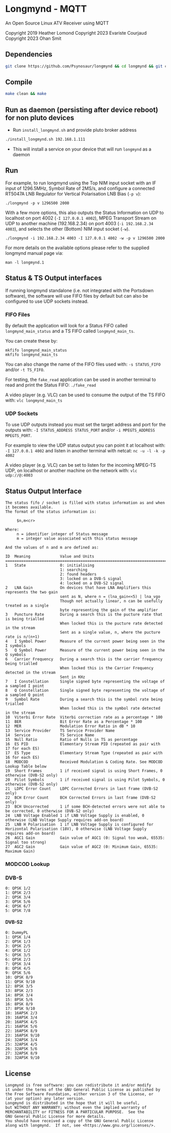 # Longmynd - MQTT

An Open Source Linux ATV Receiver using MQTT

Copyright 2019 Heather Lomond
Copyright 2023 Evariste Courjaud
Copyright 2023 Ohan Smit


## Dependencies

```bash
git clone https://github.com/Psynosaur/longmynd && cd longmynd && git checkout main && chmod +x *.sh && ./install_dependencies.sh
```

## Compile

```bash
make clean && make
```

## Run as daemon (persisting after device reboot) for non pluto devices
- Run `install_longmynd.sh` and provide pluto broker address
```bash
./install_longmynd.sh 192.168.1.111
```
- This will install a service on your device that will run `longmynd` as a daemon

## Run

For example, to run longmynd using the Top NIM input socket with an IF input of 1296.5MHz, Symbol Rate of 2MS/s, and configure a connected RT5047A LNB Regulator for Vertical Polarisation LNB Bias (`-p v`):

```
./longmynd -p v 1296500 2000
```

With a few more options, this also outputs the Status Information on UDP to localhost on port 4002 (`-I 127.0.0.1 4002`), MPEG Transport Stream on UDP to another machine (192.168.2.34) on port 4003 (`-i 192.168.2.34 4003`), and selects the other (Bottom) NIM input socket (`-w`).

```
./longmynd -i 192.168.2.34 4003 -I 127.0.0.1 4002 -w -p v 1296500 2000
```

For more details on the available options please refer to the supplied longmynd manual page via:

```
man -l longmynd.1
```

## Status & TS Output interfaces

If running longmynd standalone (i.e. not integrated with the Portsdown software), the software will use FIFO files by default but can also be configured to use UDP sockets instead.

### FIFO Files

By default the application will look for a Status FIFO called `longmynd_main_status` and a TS FIFO called `longmynd_main_ts`.

You can create these by:

```
mkfifo longmynd_main_status
mkfifo longmynd_main_ts
```

You can also change the name of the FIFO files used with: `-s STATUS_FIFO` and/or `-t TS_FIFO`.

For testing, the `fake_read` application can be used in another terminal to read and print the Status FIFO: `./fake_read`

A video player (e.g. VLC) can be used to consume the output of the TS FIFO with: `vlc longmynd_main_ts`

### UDP Sockets

To use UDP outputs instead you must set the target address and port for the outputs with: `-I STATUS_ADDRESS STATUS_PORT` and/or `-i MPEGTS_ADDRESS MPEGTS_PORT`.

For example to view the UDP status output you can point it at localhost with: `-I 127.0.0.1 4002` and listen in another terminal with netcat: `nc -u -l -k -p 4002`

A video player (e.g. VLC) can be set to listen for the incoming MPEG-TS UDP, on localhost or another machine on the network with: `vlc udp://@:4003`

## Status Output Interface

    The status fifo / socket is filled with status information as and when it becomes available.
    The format of the status information is:
    
         $n,m<cr>
     
    Where:
         n = identifier integer of Status message
         m = integer value associated with this status message
      
    And the values of n and m are defined as:
    
    ID  Meaning             Value and Units
    ==============================================================================================
    1   State               0: initialising
                            1: searching
                            2: found headers
                            3: locked on a DVB-S signal
                            4: locked on a DVB-S2 signal 
    2   LNA Gain            On devices that have LNA Amplifiers this represents the two gain 
                            sent as N, where n = (lna_gain<<5) | lna_vgo
                            Though not actually linear, n can be usefully treated as a single
                            byte representing the gain of the amplifier
    3   Puncture Rate       During a search this is the pucture rate that is being trialled
                            When locked this is the pucture rate detected in the stream
                            Sent as a single value, n, where the pucture rate is n/(n+1)
    4   I Symbol Power      Measure of the current power being seen in the I symbols
    5   Q Symbol Power      Measure of the current power being seen in the Q symbols
    6   Carrier Frequency   During a search this is the carrier frequency being trialled
                            When locked this is the Carrier Frequency detected in the stream
                            Sent in KHz
    7   I Constellation     Single signed byte representing the voltage of a sampled I point
    8   Q Constellation     Single signed byte representing the voltage of a sampled Q point
    9   Symbol Rate         During a search this is the symbol rate being trialled
                            When locked this is the symbol rate detected in the stream
    10  Viterbi Error Rate  Viterbi correction rate as a percentage * 100
    11  BER                 Bit Error Rate as a Percentage * 100
    12  MER                 Modulation Error Ratio in dB * 10
    13  Service Provider    TS Service Provider Name
    14  Service             TS Service Name
    15  Null Ratio          Ratio of Nulls in TS as percentage
    16  ES PID              Elementary Stream PID (repeated as pair with 17 for each ES)
    17  ES Type             Elementary Stream Type (repeated as pair with 16 for each ES)
    18  MODCOD              Received Modulation & Coding Rate. See MODCOD Lookup Table below
    19  Short Frames        1 if received signal is using Short Frames, 0 otherwise (DVB-S2 only)
    20  Pilot Symbols       1 if received signal is using Pilot Symbols, 0 otherwise (DVB-S2 only)
    21  LDPC Error Count    LDPC Corrected Errors in last frame (DVB-S2 only)
    22  BCH Error Count     BCH Corrected Errors in last frame (DVB-S2 only)
    23  BCH Uncorrected     1 if some BCH-detected errors were not able to be corrected, 0 otherwise (DVB-S2 only)
    24  LNB Voltage Enabled 1 if LNB Voltage Supply is enabled, 0 otherwise (LNB Voltage Supply requires add-on board)
    25  LNB H Polarisation  1 if LNB Voltage Supply is configured for Horizontal Polarisation (18V), 0 otherwise (LNB Voltage Supply requires add-on board)
    26  AGC1 Gain           Gain value of AGC1 (0: Signal too weak, 65535: Signal too strong)
    27  AGC2 Gain           Gain value of AGC2 (0: Minimum Gain, 65535: Maximum Gain)


### MODCOD Lookup

### DVB-S
```
0: QPSK 1/2
1: QPSK 2/3
2: QPSK 3/4
3: QPSK 5/6
4: QPSK 6/7
5: QPSK 7/8
```

#### DVB-S2
```
0: DummyPL
1: QPSK 1/4
2: QPSK 1/3
3: QPSK 2/5
4: QPSK 1/2
5: QPSK 3/5
6: QPSK 2/3
7: QPSK 3/4
8: QPSK 4/5
9: QPSK 5/6
10: QPSK 8/9
11: QPSK 9/10
12: 8PSK 3/5
13: 8PSK 2/3
14: 8PSK 3/4
15: 8PSK 5/6
16: 8PSK 8/9
17: 8PSK 9/10
18: 16APSK 2/3
19: 16APSK 3/4
20: 16APSK 4/5
21: 16APSK 5/6
22: 16APSK 8/9
23: 16APSK 9/10
24: 32APSK 3/4
25: 32APSK 4/5
26: 32APSK 5/6
27: 32APSK 8/9
28: 32APSK 9/10
```

## License

    Longmynd is free software: you can redistribute it and/or modify
    it under the terms of the GNU General Public License as published by
    the Free Software Foundation, either version 3 of the License, or
    (at your option) any later version.
    Longmynd is distributed in the hope that it will be useful,
    but WITHOUT ANY WARRANTY; without even the implied warranty of
    MERCHANTABILITY or FITNESS FOR A PARTICULAR PURPOSE.  See the
    GNU General Public License for more details.
    You should have received a copy of the GNU General Public License
    along with longmynd.  If not, see <https://www.gnu.org/licenses/>.
